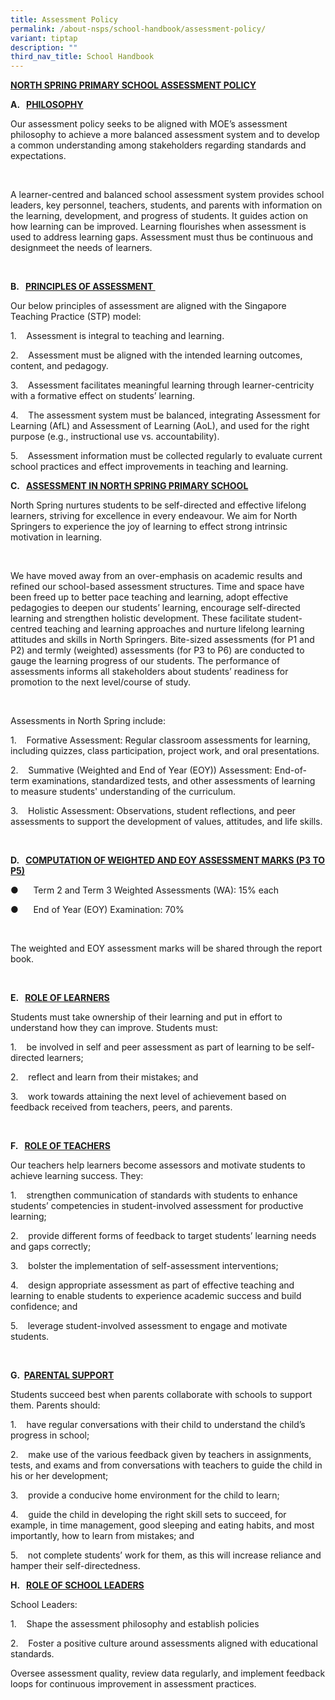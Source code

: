 ```yaml
---
title: Assessment Policy
permalink: /about-nsps/school-handbook/assessment-policy/
variant: tiptap
description: ""
third_nav_title: School Handbook
---
```

<p><strong><u>NORTH SPRING PRIMARY SCHOOL ASSESSMENT POLICY</u></strong>
</p>
<p></p>
<p><strong>A.&nbsp;&nbsp; <u>PHILOSOPHY</u></strong>
</p>
<p>Our assessment policy seeks to be aligned with MOE’s assessment philosophy
to achieve a more balanced assessment system and to develop a common understanding
among stakeholders regarding standards and expectations.</p>
<p>&nbsp;</p>
<p>A learner-centred and balanced school assessment system provides school
leaders, key personnel, teachers, students, and parents with information
on the learning, development, and progress of students. It guides action
on how learning can be improved. Learning flourishes when assessment is
used to address learning gaps. Assessment must thus be continuous and designmeet
the needs of learners.</p>
<p>&nbsp;</p>
<p><strong>B.&nbsp;&nbsp; <u>PRINCIPLES OF ASSESSMENT&nbsp;</u></strong>
</p>
<p>Our below principles of assessment are aligned with the Singapore Teaching
Practice (STP) model:</p>
<p>1.&nbsp;&nbsp;&nbsp; Assessment is integral to teaching and learning.</p>
<p>2.&nbsp;&nbsp;&nbsp; Assessment must be aligned with the intended learning
outcomes, content, and pedagogy.</p>
<p>3.&nbsp;&nbsp;&nbsp; Assessment facilitates meaningful learning through
learner-centricity with a formative effect on students’ learning.</p>
<p>4.&nbsp;&nbsp;&nbsp; The assessment system must be balanced, integrating
Assessment for Learning (AfL) and Assessment of Learning (AoL), and used
for the right purpose (e.g., instructional use vs. accountability).</p>
<p>5.&nbsp;&nbsp;&nbsp; Assessment information must be collected regularly
to evaluate current school practices and effect improvements in teaching
and learning.</p>
<p></p>
<p><strong>C.&nbsp;&nbsp; <u>ASSESSMENT IN NORTH SPRING PRIMARY SCHOOL</u></strong>
</p>
<p>North Spring nurtures students to be self-directed and effective lifelong
learners, striving for excellence in every endeavour. We aim for North
Springers to experience the joy of learning to effect strong intrinsic
motivation in learning.</p>
<p>&nbsp;</p>
<p>We have moved away from an over-emphasis on academic results and refined
our school-based assessment structures. Time and space have been freed
up to better pace teaching and learning, adopt effective pedagogies to
deepen our students’ learning, encourage self-directed learning and strengthen
holistic development. These facilitate student-centred teaching and learning
approaches and nurture lifelong learning attitudes and skills in North
Springers. Bite-sized assessments (for P1 and P2) and termly (weighted)
assessments (for P3 to P6) are conducted to gauge the learning progress
of our students. The performance of assessments informs all stakeholders
about students’ readiness for promotion to the next level/course of study.&nbsp;</p>
<p>&nbsp;</p>
<p>Assessments in North Spring include:</p>
<p>1.&nbsp;&nbsp;&nbsp; Formative Assessment: Regular classroom assessments
for learning, including quizzes, class participation, project work, and
oral presentations.</p>
<p>2.&nbsp;&nbsp;&nbsp; Summative (Weighted and End of Year (EOY)) Assessment:
End-of-term examinations, standardized tests, and other assessments of
learning to measure students' understanding of the curriculum.</p>
<p>3.&nbsp;&nbsp;&nbsp; Holistic Assessment: Observations, student reflections,
and peer assessments to support the development of values, attitudes, and
life skills.</p>
<p>&nbsp;</p>
<p><strong>D.&nbsp;&nbsp; <u>COMPUTATION OF WEIGHTED AND EOY ASSESSMENT MARKS (P3 TO P5)</u></strong>
</p>
<p>●&nbsp;&nbsp;&nbsp;&nbsp;&nbsp; Term 2 and Term 3 Weighted Assessments
(WA): 15% each</p>
<p>●&nbsp;&nbsp;&nbsp;&nbsp;&nbsp; End of Year (EOY) Examination: 70%</p>
<p>&nbsp;</p>
<p>The weighted and EOY assessment marks will be shared through the report
book.</p>
<p>&nbsp;</p>
<p><strong>E.&nbsp;&nbsp; <u>ROLE OF LEARNERS</u></strong>
</p>
<p>Students must take ownership of their learning and put in effort to understand
how they can improve. Students must:</p>
<p>1.&nbsp;&nbsp;&nbsp; be involved in self and peer assessment as part of
learning to be self-directed learners;</p>
<p>2.&nbsp;&nbsp;&nbsp; reflect and learn from their mistakes; and</p>
<p>3.&nbsp;&nbsp;&nbsp; work towards attaining the next level of achievement
based on feedback received from teachers, peers, and parents.</p>
<p>&nbsp;</p>
<p><strong>F.&nbsp;&nbsp; <u>ROLE OF TEACHERS</u></strong>
</p>
<p>Our teachers help learners become assessors and motivate students to achieve
learning success. They:</p>
<p>1.&nbsp;&nbsp;&nbsp; strengthen communication of standards with students
to enhance students’ competencies in student-involved assessment for productive
learning;</p>
<p>2.&nbsp;&nbsp;&nbsp; provide different forms of feedback to target students’
learning needs and gaps correctly;</p>
<p>3.&nbsp;&nbsp;&nbsp; bolster the implementation of self-assessment interventions;</p>
<p>4.&nbsp;&nbsp;&nbsp; design appropriate assessment as part of effective
teaching and learning to enable students to experience academic success
and build confidence; and</p>
<p>5.&nbsp;&nbsp;&nbsp; leverage student-involved assessment to engage and
motivate students.</p>
<p>&nbsp;</p>
<p></p>
<p><strong>G.&nbsp; <u>PARENTAL SUPPORT</u></strong>
</p>
<p>Students succeed best when parents collaborate with schools to support
them. Parents should:</p>
<p>1.&nbsp;&nbsp;&nbsp; have regular conversations with their child to understand
the child’s progress in school;</p>
<p>2.&nbsp;&nbsp;&nbsp; make use of the various feedback given by teachers
in assignments, tests, and exams and from conversations with teachers to
guide the child in his or her development;</p>
<p>3.&nbsp;&nbsp;&nbsp; provide a conducive home environment for the child
to learn;</p>
<p>4.&nbsp;&nbsp;&nbsp; guide the child in developing the right skill sets
to succeed, for example, in time management, good sleeping and eating habits,
and most importantly, how to learn from mistakes; and</p>
<p>5.&nbsp;&nbsp;&nbsp; not complete students’ work for them, as this will
increase reliance and hamper their self-directedness.</p>
<p></p>
<p><strong>H.&nbsp;&nbsp; <u>ROLE OF SCHOOL LEADERS</u></strong>
</p>
<p>School Leaders:</p>
<p>1.&nbsp;&nbsp;&nbsp; Shape the assessment philosophy and establish policies</p>
<p>2.&nbsp;&nbsp;&nbsp; Foster a positive culture around assessments aligned
with educational standards.</p>
<p>Oversee assessment quality, review data regularly, and implement feedback
loops for continuous improvement in assessment practices.</p>